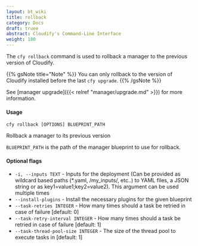 ```yaml
---
layout: bt_wiki
title: rollback
category: Docs
draft: truee
abstract: Cloudify's Command-Line Interface
weight: 180
---
```


The `cfy rollback` command is used to rollback a manager to the previous version of Cloudify.

{{% gsNote title="Note" %}}
You can only rollback to the version of Cloudify installed before the last `cfy upgrade`.
{{% /gsNote %}}

See [manager upgrade]({{< relref "manager/upgrade.md" >}}) for more information.


#### Usage 
`cfy rollback [OPTIONS] BLUEPRINT_PATH`

Rollback a manager to its previous version

`BLUEPRINT_PATH` is the path of the manager blueprint to use for rollback.

#### Optional flags

*  `-i, --inputs TEXT` - 
						Inputs for the deployment (Can be provided
                        as wildcard based paths (*.yaml,
                        /my\_inputs/, etc..) to YAML files, a JSON
                        string or as key1=value1;key2=value2). This
                        argument can be used multiple times
*  `--install-plugins` - 
						Install the necessary plugins for the given blueprint
*  `--task-retries INTEGER` - 
						How many times should a task be retried in
                        case of failure [default: 0]
*  `--task-retry-interval INTEGER` - 
						How many times should a task be retried in
                        case of failure [default: 1]
*  `--task-thread-pool-size INTEGER` - 
						The size of the thread pool to execute tasks
                        in [default: 1]